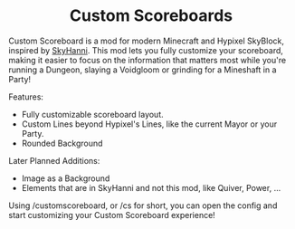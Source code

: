 <h1 align="center">Custom Scoreboards</h1>

Custom Scoreboard is a mod for modern Minecraft and Hypixel SkyBlock, inspired by [SkyHanni](https://modrinth.com/mod/skyhanni).
This mod lets you fully customize your scoreboard, making it easier to focus on the information that matters most while you're running a
Dungeon, slaying a Voidgloom or grinding for a Mineshaft in a Party!

Features:

- Fully customizable scoreboard layout.
- Custom Lines beyond Hypixel's Lines, like the current Mayor or your Party.
- Rounded Background

Later Planned Additions:

- Image as a Background
- Elements that are in SkyHanni and not this mod, like Quiver, Power, ...

Using /customscoreboard, or /cs for short, you can open the config and start customizing your Custom Scoreboard experience!
